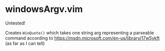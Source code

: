 # windowsArgv.vim

Untested!

Creates `WinQuote()` which takes one string arg representing a parseable command according to https://msdn.microsoft.com/en-us/library/17w5ykft (as far as I can tell)
